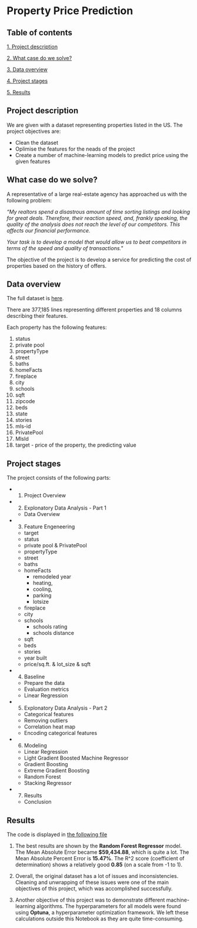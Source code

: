 # Property Price Prediction #

## Table of contents 

[1. Project description](https://github.com/Mike-Kulikov/data_science_projects/tree/main/Project%207.%20Property%20Price%20Prediction#project-description)

[2. What case do we solve?](https://github.com/Mike-Kulikov/data_science_projects/tree/main/Project%207.%20Property%20Price%20Prediction#what-case-do-we-solve)

[3. Data overview](https://github.com/Mike-Kulikov/data_science_projects/tree/main/Project%207.%20Property%20Price%20Prediction#data-overview)

[4. Project stages](https://github.com/Mike-Kulikov/data_science_projects/tree/main/Project%207.%20Property%20Price%20Prediction#project-stages)

[5. Results](https://github.com/Mike-Kulikov/data_science_projects/tree/main/Project%207.%20Property%20Price%20Prediction#results)


## Project description

We are given with a dataset representing properties listed in the US. The project objectives are:

- Clean the dataset
- Oplimise the features for the neads of the project
- Create a number of machine-learning models to predict price using the given features

## What case do we solve?

A representative of a large real-estate agency has approached us with the following problem:

<i>“My realtors spend a disastrous amount of time sorting listings and looking for great deals. Therefore, their reaction speed, and, frankly speaking, the quality of the analysis does not reach the level of our competitors. This affects our financial performance.

Your task is to develop a model that would allow us to beat competitors in terms of the speed and quality of transactions."</i>

The objective of the project is to develop a service for predicting the cost of properties based on the history of offers.

## Data overview

The full dataset is [here](https://drive.google.com/file/d/11-ZNNIdcQ7TbT8Y0nsQ3Q0eiYQP__NIW/view?usp=share_link).

There are 377,185 lines representing different properties and 18 columns describing their features.

Each property has the following features:
1. status
2. private pool
3. propertyType
4. street
5. baths
6. homeFacts
7. fireplace
8. city
9. schools
10. sqft
11. zipcode
12. beds
13. state
14. stories
15. mls-id
16. PrivatePool
17. MlsId
18. target - price of the property, the predicting value

## Project stages

The project consists of the following parts:

- 1) Project Overview
- 2) Explonatory Data Analysis - Part 1
    * Data Overview
- 3) Feature Engeneering
    * target
    * status
    * private pool & PrivatePool
    * propertyType
    * street
    * baths
    * homeFacts
        - remodeled year
        - heating,
        - cooling,
        - parking
        - lotsize
    * fireplace
    * city
    * schools
        - schools rating
        - schools distance
    * sqft
    * beds
    * stories
    * year built
    * price/sq.ft. & lot_size & sqft
- 4) Baseline
    * Prepare the data
    * Evaluation metrics
    * Linear Regression
- 5) Explonatory Data Analysis - Part 2
    * Categorical features
    * Removing outliers
    * Correlation heat map
    * Encoding categorical features
- 6) Modeling
    * Linear Regression
    * Light Gradient Boosted Machine Regressor
    * Gradient Boosting
    * Extreme Gradient Boosting
    * Random Forest
    * Stacking Regressor
- 7) Results
    * Conclusion
        
## Results

The code is displayed in <a href="https://github.com/Mike-Kulikov/data_science_projects/blob/main/Project%207.%20Property%20Price%20Prediction/Property%20Price%20Prediction%20-%20Final%20Project%20-%20Mike%20Kulikov.ipynb" target="_blank" rel="noopener">the following file</a>

1. The best results are shown by the **Random Forest Regressor** model. The Mean Absolute Error became **$59,434.88**, which is quite a lot. The Mean Absolute Percent Error is **15.47%**. The R^2 score (coefficient of determination) shows a relatively good **0.85** (on a scale from -1 to 1).

2. Overall, the original dataset has a lot of issues and inconsistencies. Cleaning and unwrapping of these issues were one of the main objectives of this project, which was accomplished successfully.

3. Another objective of this project was to demonstrate different machine-learning algorithms. The hyperparameters for all models were found using **Optuna**, a hyperparameter optimization framework. We left these calculations outside this Notebook as they are quite time-consuming.
